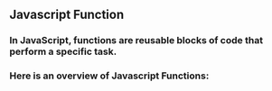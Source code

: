 ## Javascript Function

### In JavaScript, functions are reusable blocks of code that perform a specific task.

### Here is an overview of Javascript Functions:
